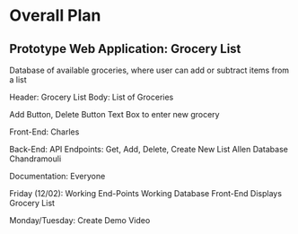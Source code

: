 # Overall Plan
## Prototype Web Application: Grocery List
Database of available groceries, where user can add or subtract items from a list

Header: Grocery List
Body: List of Groceries

Add Button, Delete Button
Text Box to enter new grocery


Front-End:
Charles

Back-End:
API Endpoints: Get, Add, Delete, Create New List
Allen
Database
Chandramouli

Documentation: 
Everyone

Friday (12/02): 
Working End-Points
Working Database
Front-End Displays Grocery List

Monday/Tuesday: 
Create Demo Video

